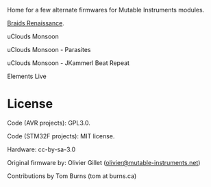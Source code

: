 Home for a few alternate firmwares for Mutable Instruments modules.

[Braids Renaissance](https://burns.ca/eurorack.html).

uClouds Monsoon

uClouds Monsoon - Parasites

uClouds Monsoon - JKammerl Beat Repeat

Elements Live

License
=======

Code (AVR projects): GPL3.0.

Code (STM32F projects): MIT license.

Hardware: cc-by-sa-3.0

Original firmware by: Olivier Gillet (olivier@mutable-instruments.net)

Contributions by Tom Burns (tom at burns.ca)

